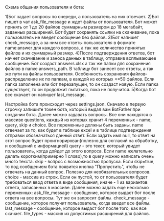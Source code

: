 Схема общения пользователя и бота:

1)Бот задает вопросы по очереди, а пользователь на них отвечает.
2)Бот пишет в чат ask_file_message и ждет файлы от пользователя. Бот может принять от 1 до 20 файлов суммарным размером до 18 мегабайт, заданных расширений. 
Бот будет сохранять ссылки на скачивание, пока пользователь не введет сообщение без файлов.
3)Бот напишет check_message, а за ним все ответы пользователя в формате name:answer для каждого вопроса, а так же количество принятых файлов и их суммарный размер.
4)После подтверждения ответов, бот начнет скачивание и заноса данных в таблицу, отправив всплывающее сообщение. Бот создаст answers.xlsx а так же папки для сохранения файлов в папке answers_path. 
В таблицу бот занесет все ответы, а так же пути на файлы пользователя. Особенность сохранения файлов- распределение их по папкам, в каждой из которых <=50 файлов. Если папка заполнена или бот перезапущен, то он создаст новую. 
Если папка существует, то он продолжит пытаться, пока не получится.
5)Когда бот все скачает он напишет last_message.


Настройка бота происходит через settings.json.
Сначало в первую строчку запишите токен бота, который выдал вам BotFather при создании бота.
Далее можно задавать вопросы.
Все они находятся в массиве questions, каждый из которых хранит 4 переменных - name, query, skip и choice. Все переменные должны быть заданы.
name отвечает за то, как будет в таблице excel и в таблице подтверждения отправки обозначаться данный ответ. Если задать имя null, то ответ на этот вопрос будет проигнорирован(полезно для согласий на обработку, и сообщений с информацией)
query - это текст, который увидет пользователь, когда дойдет до этого вопроса. Если name желательно делать коротким(примерно 1 слово),то в query можно написать очень много текста.
skip - вопрос с возможностью пропуска. Если skip=true, то под сообщением бота появится кнопка "Пропустить", чтобы не отвечать на данный вопрос. Полезно для необязательных вопросов.
choice - массив из строк. Если он пустой, то от пользователя будет требоваться ввод ответа в виде сообщения, иначе - 1 из вариантов ответа, записанных в массиве.
Далее можно задать еще несколько переменных:
ask_file_message - сообщение, которое выдаст бот после ответа на все вопросы. Тут же он запросит файлы.
check_message - сообщение, которое получит пользователь, когда введет все файлы.
last_message - сообщение, которое выдаст бот после того, как все скачает.
file_types - массив из допустимых расширений для файлов.
